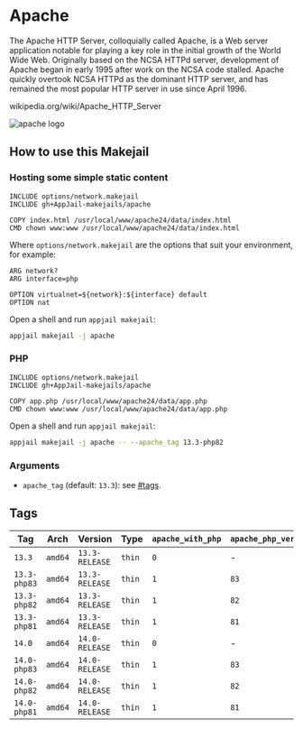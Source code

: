 # Apache

The Apache HTTP Server, colloquially called Apache, is a Web server application notable for playing a key role in the initial growth of the World Wide Web. Originally based on the NCSA HTTPd server, development of Apache began in early 1995 after work on the NCSA code stalled. Apache quickly overtook NCSA HTTPd as the dominant HTTP server, and has remained the most popular HTTP server in use since April 1996.

wikipedia.org/wiki/Apache\_HTTP\_Server

![apache logo](https://imgur.com/hOJRhwb.png)

## How to use this Makejail

### Hosting some simple static content

```
INCLUDE options/network.makejail
INCLUDE gh+AppJail-makejails/apache

COPY index.html /usr/local/www/apache24/data/index.html
CMD chown www:www /usr/local/www/apache24/data/index.html
```

Where `options/network.makejail` are the options that suit your environment, for example:

```
ARG network?
ARG interface=php

OPTION virtualnet=${network}:${interface} default
OPTION nat
```

Open a shell and run `appjail makejail`:

```sh
appjail makejail -j apache
```

### PHP

```
INCLUDE options/network.makejail
INCLUDE gh+AppJail-makejails/apache

COPY app.php /usr/local/www/apache24/data/app.php
CMD chown www:www /usr/local/www/apache24/data/app.php
```

Open a shell and run `appjail makejail`:

```sh
appjail makejail -j apache -- --apache_tag 13.3-php82
```

### Arguments

* `apache_tag` (default: `13.3`): see [#tags](#tags).

## Tags

| Tag          | Arch    | Version        | Type   | `apache_with_php` | `apache_php_version` |
| ------------ | ------- | -------------- | ------ | ----------------- | -------------------- |
| `13.3`       | `amd64` | `13.3-RELEASE` | `thin` |        `0`        |          -           |
| `13.3-php83` | `amd64` | `13.3-RELEASE` | `thin` |        `1`        |         `83`         |
| `13.3-php82` | `amd64` | `13.3-RELEASE` | `thin` |        `1`        |         `82`         |
| `13.3-php81` | `amd64` | `13.3-RELEASE` | `thin` |        `1`        |         `81`         |
| `14.0`       | `amd64` | `14.0-RELEASE` | `thin` |        `0`        |          -           |
| `14.0-php83` | `amd64` | `14.0-RELEASE` | `thin` |        `1`        |         `83`         |
| `14.0-php82` | `amd64` | `14.0-RELEASE` | `thin` |        `1`        |         `82`         |
| `14.0-php81` | `amd64` | `14.0-RELEASE` | `thin` |        `1`        |         `81`         |

